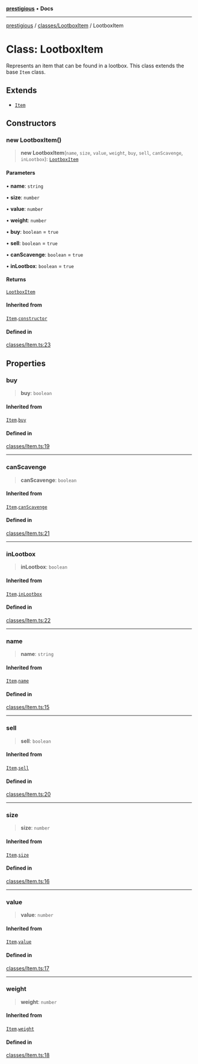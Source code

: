 [**prestigious**](../../../README.md) • **Docs**

***

[prestigious](../../../README.md) / [classes/LootboxItem](../README.md) / LootboxItem

# Class: LootboxItem

Represents an item that can be found in a lootbox.
This class extends the base `Item` class.

## Extends

- [`Item`](../../Item/classes/Item.md)

## Constructors

### new LootboxItem()

> **new LootboxItem**(`name`, `size`, `value`, `weight`, `buy`, `sell`, `canScavenge`, `inLootbox`): [`LootboxItem`](LootboxItem.md)

#### Parameters

• **name**: `string`

• **size**: `number`

• **value**: `number`

• **weight**: `number`

• **buy**: `boolean` = `true`

• **sell**: `boolean` = `true`

• **canScavenge**: `boolean` = `true`

• **inLootbox**: `boolean` = `true`

#### Returns

[`LootboxItem`](LootboxItem.md)

#### Inherited from

[`Item`](../../Item/classes/Item.md).[`constructor`](../../Item/classes/Item.md#constructors)

#### Defined in

[classes/Item.ts:23](https://github.com/LightBlueGamer/Prestigious/blob/bceae299d5416ea8756fa7d0aa42b82d959295c3/src/lib/classes/Item.ts#L23)

## Properties

### buy

> **buy**: `boolean`

#### Inherited from

[`Item`](../../Item/classes/Item.md).[`buy`](../../Item/classes/Item.md#buy)

#### Defined in

[classes/Item.ts:19](https://github.com/LightBlueGamer/Prestigious/blob/bceae299d5416ea8756fa7d0aa42b82d959295c3/src/lib/classes/Item.ts#L19)

***

### canScavenge

> **canScavenge**: `boolean`

#### Inherited from

[`Item`](../../Item/classes/Item.md).[`canScavenge`](../../Item/classes/Item.md#canscavenge)

#### Defined in

[classes/Item.ts:21](https://github.com/LightBlueGamer/Prestigious/blob/bceae299d5416ea8756fa7d0aa42b82d959295c3/src/lib/classes/Item.ts#L21)

***

### inLootbox

> **inLootbox**: `boolean`

#### Inherited from

[`Item`](../../Item/classes/Item.md).[`inLootbox`](../../Item/classes/Item.md#inlootbox)

#### Defined in

[classes/Item.ts:22](https://github.com/LightBlueGamer/Prestigious/blob/bceae299d5416ea8756fa7d0aa42b82d959295c3/src/lib/classes/Item.ts#L22)

***

### name

> **name**: `string`

#### Inherited from

[`Item`](../../Item/classes/Item.md).[`name`](../../Item/classes/Item.md#name)

#### Defined in

[classes/Item.ts:15](https://github.com/LightBlueGamer/Prestigious/blob/bceae299d5416ea8756fa7d0aa42b82d959295c3/src/lib/classes/Item.ts#L15)

***

### sell

> **sell**: `boolean`

#### Inherited from

[`Item`](../../Item/classes/Item.md).[`sell`](../../Item/classes/Item.md#sell)

#### Defined in

[classes/Item.ts:20](https://github.com/LightBlueGamer/Prestigious/blob/bceae299d5416ea8756fa7d0aa42b82d959295c3/src/lib/classes/Item.ts#L20)

***

### size

> **size**: `number`

#### Inherited from

[`Item`](../../Item/classes/Item.md).[`size`](../../Item/classes/Item.md#size)

#### Defined in

[classes/Item.ts:16](https://github.com/LightBlueGamer/Prestigious/blob/bceae299d5416ea8756fa7d0aa42b82d959295c3/src/lib/classes/Item.ts#L16)

***

### value

> **value**: `number`

#### Inherited from

[`Item`](../../Item/classes/Item.md).[`value`](../../Item/classes/Item.md#value)

#### Defined in

[classes/Item.ts:17](https://github.com/LightBlueGamer/Prestigious/blob/bceae299d5416ea8756fa7d0aa42b82d959295c3/src/lib/classes/Item.ts#L17)

***

### weight

> **weight**: `number`

#### Inherited from

[`Item`](../../Item/classes/Item.md).[`weight`](../../Item/classes/Item.md#weight)

#### Defined in

[classes/Item.ts:18](https://github.com/LightBlueGamer/Prestigious/blob/bceae299d5416ea8756fa7d0aa42b82d959295c3/src/lib/classes/Item.ts#L18)
